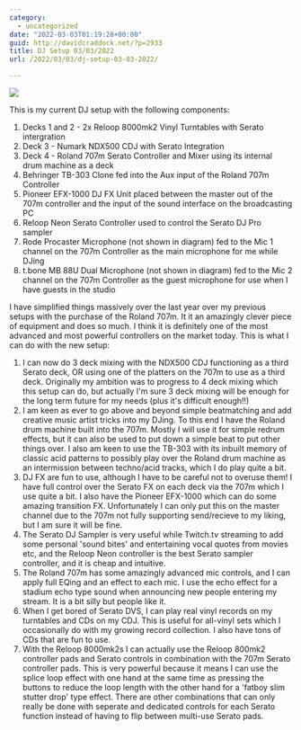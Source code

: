 ```yaml
---
category:
  - uncategorized
date: "2022-03-03T01:19:28+00:00"
guid: http://davidcraddock.net/?p=2933
title: DJ Setup 03/03/2022
url: /2022/03/03/dj-setup-03-03-2022/

---
```

![](/wp-content/uploads/2022/03/dj-setup.jpg)

This is my current DJ setup with the following components:

1. Decks 1 and 2 - 2x Reloop 8000mk2 Vinyl Turntables with Serato intergration
2. Deck 3 - Numark NDX500 CDJ with Serato Integration
3. Deck 4 - Roland 707m Serato Controller and Mixer using its internal drum machine as a deck
4. Behringer TB-303 Clone fed into the Aux input of the Roland 707m Controller
5. Pioneer EFX-1000 DJ FX Unit placed between the master out of the 707m controller and the input of the sound interface on the broadcasting PC
6. Reloop Neon Serato Controller used to control the Serato DJ Pro sampler
7. Rode Procaster Microphone (not shown in diagram) fed to the Mic 1 channel on the 707m Controller as the main microphone for me while DJing
8. t.bone MB 88U Dual Microphone (not shown in diagram) fed to the Mic 2 channel on the 707m Controller as the guest microphone for use when I have guests in the studio

I have simplified things massively over the last year over my previous setups with the purchase of the Roland 707m. It it an amazingly clever piece of equipment and does so much. I think it is definitely one of the most advanced and most powerful controllers on the market today. This is what I can do with the new setup:

1. I can now do 3 deck mixing with the NDX500 CDJ functioning as a third Serato deck, OR using one of the platters on the 707m to use as a third deck. Originally my ambition was to progress to 4 deck mixing which this setup can do, but actually I'm sure 3 deck mixing will be enough for the long term future for my needs (plus it's difficult enough!!)
2. I am keen as ever to go above and beyond simple beatmatching and add creative music artist tricks into my DJing. To this end I have the Roland drum machine built into the 707m. Mostly I will use it for simple redrum effects, but it can also be used to put down a simple beat to put other things over. I also am keen to use the TB-303 with its inbuilt memory of classic acid patterns to possibly play over the Roland drum machine as an intermission between techno/acid tracks, which I do play quite a bit.
3. DJ FX are fun to use, although I have to be careful not to overuse them! I have full control over the Serato FX on each deck via the 707m which I use quite a bit. I also have the Pioneer EFX-1000 which can do some amazing transition FX. Unfortunately I can only put this on the master channel due to the 707m not fully supporting send/recieve to my liking, but I am sure it will be fine.
4. The Serato DJ Sampler is very useful while Twitch.tv streaming to add some personal 'sound bites' and entertaining vocal quotes from movies etc, and the Reloop Neon controller is the best Serato sampler controller, and it is cheap and intuitive.
5. The Roland 707m has some amazingly advanced mic controls, and I can apply full EQing and an effect to each mic. I use the echo effect for a stadium echo type sound when announcing new people entering my stream. It is a bit silly but people like it.
6. When I get bored of Serato DVS, I can play real vinyl records on my turntables and CDs on my CDJ. This is useful for all-vinyl sets which I occasionally do with my growing record collection. I also have tons of CDs that are fun to use.
7. With the Reloop 8000mk2s I can actually use the Reloop 800mk2 controller pads and Serato controls in combination with the 707m Serato controller pads. This is very powerful because it means I can use the splice loop effect with one hand at the same time as pressing the buttons to reduce the loop length with the other hand for a 'fatboy slim stutter drop' type effect. There are other combinations that can only really be done with seperate and dedicated controls for each Serato function instead of having to flip between multi-use Serato pads.
